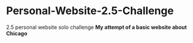# Personal-Website-2.5-Challenge
2.5 personal website solo challenge 
**My attempt of a basic website about Chicago**

